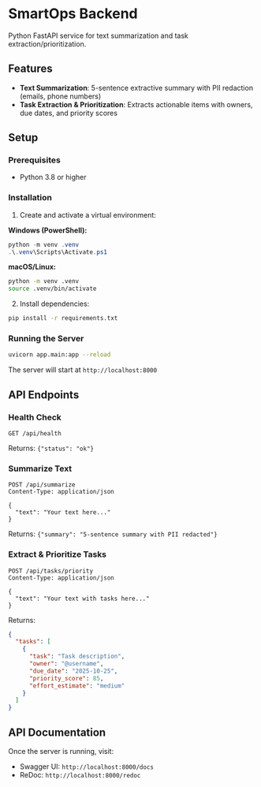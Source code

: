 # SmartOps Backend

Python FastAPI service for text summarization and task extraction/prioritization.

## Features

- **Text Summarization**: 5-sentence extractive summary with PII redaction (emails, phone numbers)
- **Task Extraction & Prioritization**: Extracts actionable items with owners, due dates, and priority scores

## Setup

### Prerequisites

- Python 3.8 or higher

### Installation

1. Create and activate a virtual environment:

**Windows (PowerShell):**
```powershell
python -m venv .venv
.\.venv\Scripts\Activate.ps1
```

**macOS/Linux:**
```bash
python -m venv .venv
source .venv/bin/activate
```

2. Install dependencies:
```bash
pip install -r requirements.txt
```

### Running the Server

```bash
uvicorn app.main:app --reload
```

The server will start at `http://localhost:8000`

## API Endpoints

### Health Check
```
GET /api/health
```
Returns: `{"status": "ok"}`

### Summarize Text
```
POST /api/summarize
Content-Type: application/json

{
  "text": "Your text here..."
}
```
Returns: `{"summary": "5-sentence summary with PII redacted"}`

### Extract & Prioritize Tasks
```
POST /api/tasks/priority
Content-Type: application/json

{
  "text": "Your text with tasks here..."
}
```
Returns:
```json
{
  "tasks": [
    {
      "task": "Task description",
      "owner": "@username",
      "due_date": "2025-10-25",
      "priority_score": 85,
      "effort_estimate": "medium"
    }
  ]
}
```

## API Documentation

Once the server is running, visit:
- Swagger UI: `http://localhost:8000/docs`
- ReDoc: `http://localhost:8000/redoc`
